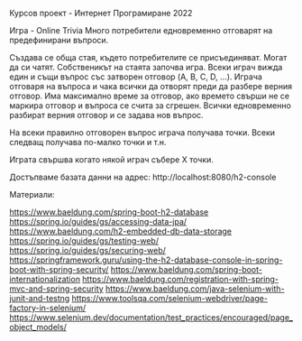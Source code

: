 Курсов проект - Интернет Програмиране 2022

Игра - Online Trivia
Много потребители едновременно отговарят на предефинирани въпроси.

Създава се обща стая, където потребителите се присъединяват. Могат да си чатят.
Собственикът на стаята започва игра.
Всеки играч вижда един и същи въпрос със затворен отговор (A, B, C, D, ...).
Играча отговаря на въпроса и чака всички да отворят преди да разбере верния отговор.
Има максимално време за отговор, ако времето свърши не се маркира отговор и въпроса се счита за сгрешен.
Всички едновременно разбират верния отговор и се задава нов въпрос.

На всеки правилно отговорен въпрос играча получава точки. Всеки следващ получава по-малко точки и т.н.

Играта свършва когато някой играч събере Х точки.

Достъпваме базата данни на адрес: http://localhost:8080/h2-console

Материали:

https://www.baeldung.com/spring-boot-h2-database
https://spring.io/guides/gs/accessing-data-jpa/
https://www.baeldung.com/h2-embedded-db-data-storage
https://spring.io/guides/gs/testing-web/
https://spring.io/guides/gs/securing-web/
https://springframework.guru/using-the-h2-database-console-in-spring-boot-with-spring-security/
https://www.baeldung.com/spring-boot-internationalization
https://www.baeldung.com/registration-with-spring-mvc-and-spring-security
https://www.baeldung.com/java-selenium-with-junit-and-testng
https://www.toolsqa.com/selenium-webdriver/page-factory-in-selenium/
https://www.selenium.dev/documentation/test_practices/encouraged/page_object_models/